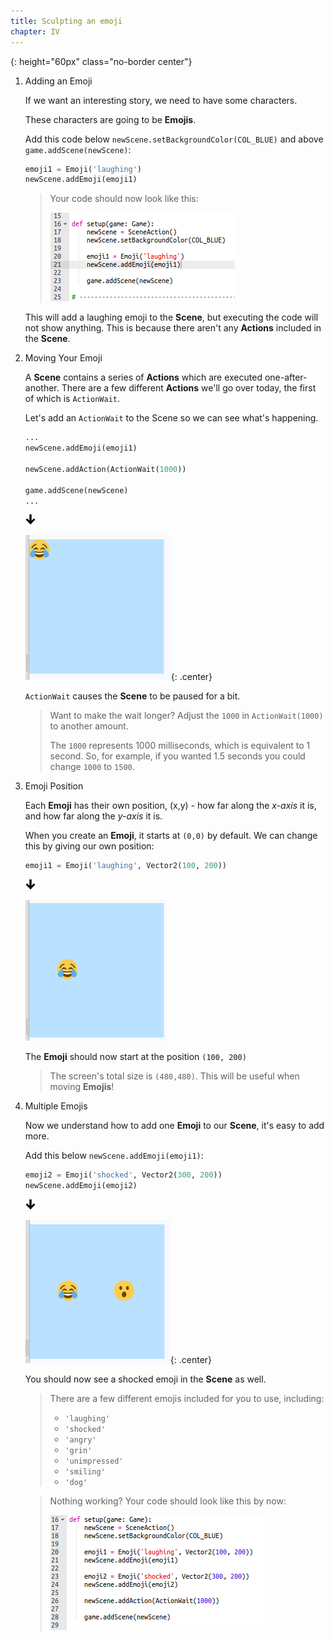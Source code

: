 ```yaml
---
title: Sculpting an emoji
chapter: IV
---
```

[arrow_down]: /assets/images/core/icons/down_arrow.svg
{: height="60px" class="no-border center"}

1.  Adding an Emoji

    If we want an interesting story, we need to have some characters.
    
    These characters are going to be **Emojis**.

    Add this code below `newScene.setBackgroundColor(COL_BLUE)` and above `game.addScene(newScene)`:

    ```python
    emoji1 = Emoji('laughing')
    newScene.addEmoji(emoji1)
    ```

    > Your code should now look like this:
    > 
    > ![Code view](/assets/images/contrib/emoji/emoji.png)

    This will add a laughing emoji to the **Scene**, but executing the code will not show anything. This is because there aren't any **Actions** included in the **Scene**.

2.  Moving Your Emoji

    A **Scene** contains a series of **Actions** which are executed one-after-another. There are a few different **Actions** we'll go over today, the first of which is `ActionWait`.
    
    Let's add an `ActionWait` to the Scene so we can see what's happening.

    ```python
    ...
    newScene.addEmoji(emoji1)

    newScene.addAction(ActionWait(1000))

    game.addScene(newScene)
    ...
    ```

    ![arrow_down]

    ![Laughing emoji](/assets/images/contrib/emoji/emoji_1.png){: .center}

    `ActionWait` causes the **Scene** to be paused for a bit.

    > Want to make the wait longer? Adjust the `1000` in `ActionWait(1000)` to another amount.
    > 
    > The `1000` represents 1000 milliseconds, which is equivalent to 1 second. So, for example, if you wanted 1.5 seconds you could change `1000` to `1500`.

3.  Emoji Position

    Each **Emoji** has their own position, (x,y) - how far along the *x-axis* it is, and how far along the *y-axis* it is.

    When you create an **Emoji**, it starts at `(0,0)` by default. We can change this by giving our own position:

    ```python
    emoji1 = Emoji('laughing', Vector2(100, 200))
    ```

    ![arrow_down]

    ![Moved laughing emoji](/assets/images/contrib/emoji/emoji_2.png)

    The **Emoji** should now start at the position `(100, 200)`

    > The screen's total size is `(480,480)`. This will be useful when moving **Emojis**!

4.  Multiple Emojis

    Now we understand how to add one **Emoji** to our **Scene**, it's easy to add more.

    Add this below `newScene.addEmoji(emoji1)`:

    ```python
    emoji2 = Emoji('shocked', Vector2(300, 200))
    newScene.addEmoji(emoji2)
    ```

    ![arrow_down]

    ![Two emoji!](/assets/images/contrib/emoji/emoji_3.png){: .center}

    You should now see a shocked emoji in the **Scene** as well.

    > There are a few different emojis included for you to use, including:
    > * `'laughing'`
    > * `'shocked'`
    > * `'angry'`
    > * `'grin'`
    > * `'unimpressed'`
    > * `'smiling'`
    > * `'dog'`

    > Nothing working? Your code should look like this by now:
    > 
    > ![Current code](/assets/images/contrib/emoji/emoji_4.png)